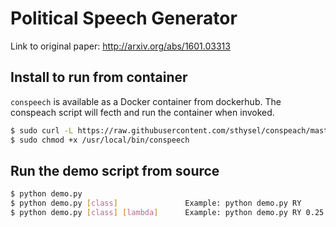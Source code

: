 # Political Speech Generator

Link to original paper: http://arxiv.org/abs/1601.03313


## Install to run from container
```conspeech``` is available as a Docker container from dockerhub.
The conspeach script will fecth and run the container when invoked.

``` sh
$ sudo curl -L https://raw.githubusercontent.com/sthysel/conspeach/master/conspeech > /usr/local/bin/conspeech
$ sudo chmod +x /usr/local/bin/conspeech
```


## Run the demo script from source
``` sh
$ python demo.py
$ python demo.py [class]               Example: python demo.py RY
$ python demo.py [class] [lambda]      Example: python demo.py RY 0.25
```
